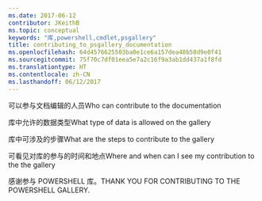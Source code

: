 ```yaml
---
ms.date: 2017-06-12
contributor: JKeithB
ms.topic: conceptual
keywords: "库,powershell,cmdlet,psgallery"
title: contributing_to_psgallery_documentation
ms.openlocfilehash: 64d4576625503ba0e1ce6a157dea48b58d9e0f41
ms.sourcegitcommit: 75f70c7df01eea5e7a2c16f9a3ab1dd437a1f8fd
ms.translationtype: HT
ms.contentlocale: zh-CN
ms.lasthandoff: 06/12/2017
---
```

<span data-ttu-id="d412f-103">可以参与文档编辑的人员</span><span class="sxs-lookup"><span data-stu-id="d412f-103">Who can contribute to the documentation</span></span>

<span data-ttu-id="d412f-104">库中允许的数据类型</span><span class="sxs-lookup"><span data-stu-id="d412f-104">What type of data is allowed on the gallery</span></span>

<span data-ttu-id="d412f-105">库中可涉及的步骤</span><span class="sxs-lookup"><span data-stu-id="d412f-105">What are the steps to contribute to the gallery</span></span>

<span data-ttu-id="d412f-106">可看见对库的参与的时间和地点</span><span class="sxs-lookup"><span data-stu-id="d412f-106">Where and when can I see my contribution to the the gallery</span></span>

<span data-ttu-id="d412f-107">感谢参与 POWERSHELL 库。</span><span class="sxs-lookup"><span data-stu-id="d412f-107">THANK YOU FOR CONTRIBUTING TO THE POWERSHELL GALLERY.</span></span>

